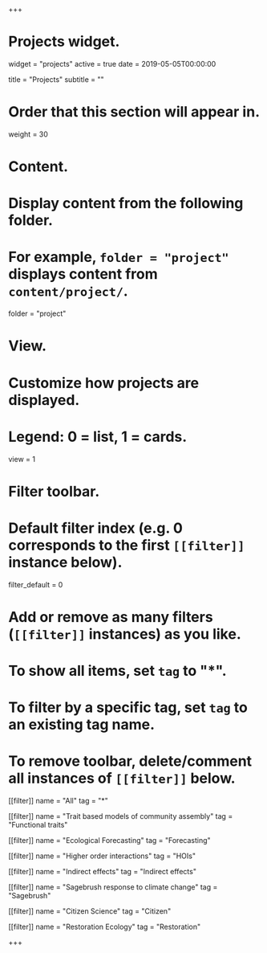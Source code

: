+++
# Projects widget.
widget = "projects"
active = true
date = 2019-05-05T00:00:00

title = "Projects"
subtitle = ""

# Order that this section will appear in.
weight = 30

# Content.
# Display content from the following folder.
# For example, `folder = "project"` displays content from `content/project/`.
folder = "project"

# View.
# Customize how projects are displayed.
# Legend: 0 = list, 1 = cards.
view = 1

# Filter toolbar.

# Default filter index (e.g. 0 corresponds to the first `[[filter]]` instance below).
filter_default = 0

# Add or remove as many filters (`[[filter]]` instances) as you like.
# To show all items, set `tag` to "*".
# To filter by a specific tag, set `tag` to an existing tag name.
# To remove toolbar, delete/comment all instances of `[[filter]]` below.
 [[filter]]
   name = "All"
   tag = "*"

 [[filter]]
   name = "Trait based models of community assembly"
   tag = "Functional traits"
   
 [[filter]]
   name = "Ecological Forecasting"
   tag = "Forecasting"

 [[filter]]
   name = "Higher order interactions"
   tag = "HOIs"
 
 [[filter]]
   name = "Indirect effects"
   tag = "Indirect effects"
   
 [[filter]]
   name = "Sagebrush response to climate change"
   tag = "Sagebrush"
   
 [[filter]]
   name = "Citizen Science"
   tag = "Citizen"
   
 [[filter]]
   name = "Restoration Ecology"
   tag = "Restoration"

+++
